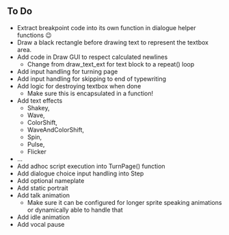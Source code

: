 ## To Do
- Extract breakpoint code into its own function in dialogue helper functions 😉
- Draw a black rectangle before drawing text to represent the textbox area.
- Add code in Draw GUI to respect calculated newlines
  - Change from draw_text_ext for text block to a repeat() loop
- Add input handling for turning page
- Add input handling for skipping to end of typewriting
- Add logic for destroying textbox when done
  - Make sure this is encapsulated in a function!
- Add text effects
	- Shakey,
	- Wave,
	- ColorShift,
	- WaveAndColorShift,
	- Spin,
	- Pulse,
	- Flicker
- ...
- Add adhoc script execution into TurnPage() function
- Add dialogue choice input handling into Step
- Add optional nameplate
- Add static portrait
- Add talk animation
  - Make sure it can be configured for longer sprite speaking animations or dynamically able to handle that
- Add idle animation
- Add vocal pause